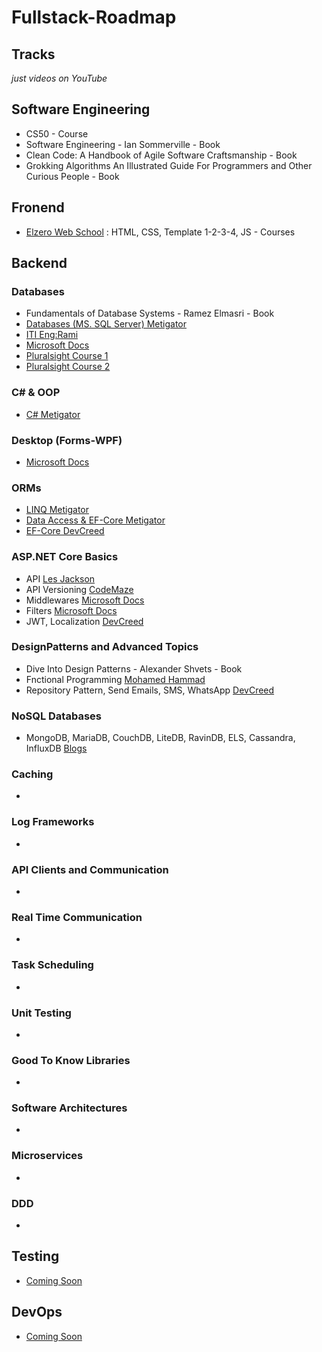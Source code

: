 # Fullstack-Roadmap

## Tracks
*just videos on YouTube*

## Software Engineering
- CS50 - Course
- Software Engineering - Ian Sommerville - Book
- Clean Code: A Handbook of Agile Software Craftsmanship - Book
- Grokking Algorithms An Illustrated Guide For Programmers and Other Curious People - Book

## Fronend
- <a href="https://github.com/i-radi">Elzero Web School</a> : 
HTML, CSS, Template 1-2-3-4, JS - Courses

## Backend
### Databases
- Fundamentals of Database Systems - Ramez Elmasri - Book
- <a href="https://www.youtube.com/playlist?list=PL4n1Qos4Tb6RP_OovpgjoHLkCVaYFy-aj">Databases (MS. SQL Server) Metigator </a>
- <a href="https://mega.nz/folder/kp5RFACR#tEcE-S38Bfkjim7gBp4e9Q/folder/4hQgGRJD"> ITI Eng:Rami</a>
- <a href="https://docs.microsoft.com/en-us/sql/sql-server/?view=sql-server-ver16">Microsoft Docs</a>
- <a href="https://app.pluralsight.com/paths/skill/querying-data-with-t-sql-from-sql-server">Pluralsight Course 1</a>
- <a href="https://app.pluralsight.com/paths/skill/developing-sql-server-databases">Pluralsight Course 2</a>
### C# & OOP
- <a href="https://www.youtube.com/playlist?list=PL4n1Qos4Tb6SWPbJNpiznp-Ok4A8J_23l">C# Metigator </a>
### Desktop (Forms-WPF)
- <a href="https://learn.microsoft.com/en-us/dotnet/desktop/winforms/?view=netdesktop-7.0">Microsoft Docs</a>
### ORMs
- <a href="https://www.youtube.com/playlist?list=PL4n1Qos4Tb6Sj1Y4xJuJoWCuqleeG2yt6">LINQ Metigator</a>
- <a href="https://www.youtube.com/playlist?list=PL4n1Qos4Tb6QZkbTWJx7wHqEABP8Pg6uv">Data Access & EF-Core Metigator</a>
- <a href="https://www.youtube.com/playlist?list=PL62tSREI9C-cHV28v-EqWinveTTAos8Pp">EF-Core DevCreed</a>
### ASP.NET Core Basics
- API <a href="https://www.youtube.com/watch?v=fmvcAzHpsk8">Les Jackson</a>
- API Versioning <a href="https://code-maze.com/aspnetcore-api-versioning/">CodeMaze</a>
- Middlewares <a href="https://learn.microsoft.com/en-us/aspnet/core/fundamentals/middleware/?view=aspnetcore-7.0">Microsoft Docs</a>
- Filters <a href="https://learn.microsoft.com/en-us/aspnet/core/mvc/controllers/filters?view=aspnetcore-7.0">Microsoft Docs</a>
- JWT, Localization <a href="https://www.youtube.com/@DevCreed/playlists">DevCreed</a>
### DesignPatterns and Advanced Topics
- Dive Into Design Patterns - Alexander Shvets - Book
- Fnctional Programming <a href="https://www.youtube.com/playlist?list=PLpbZuj8hP-I6F-Zj1Ay8nQ1rMnmFnlK2f">Mohamed Hammad</a>
- Repository Pattern, Send Emails, SMS, WhatsApp <a href="https://www.youtube.com/@DevCreed/playlists">DevCreed</a>
### NoSQL Databases
- MongoDB, MariaDB, CouchDB, LiteDB, RavinDB, ELS, Cassandra, InfluxDB <a href="#">Blogs</a>
### Caching
- <a href=""></a>
### Log Frameworks
- <a href=""></a>
### API Clients and Communication
- <a href=""></a>
### Real Time Communication
- <a href=""></a>
### Task Scheduling
- <a href=""></a>
### Unit Testing
- <a href=""></a>
### Good To Know Libraries
- <a href=""></a>
### Software Architectures
- <a href=""></a>
### Microservices
- <a href=""></a>
### DDD
- <a href=""></a>

## Testing
- <a href="">Coming Soon</a>

## DevOps
- <a href="">Coming Soon</a>

